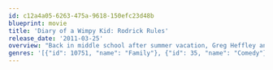 ```yaml
---
id: c12a4a05-6263-475a-9618-150efc23d48b
blueprint: movie
title: 'Diary of a Wimpy Kid: Rodrick Rules'
release_date: '2011-03-25'
overview: "Back in middle school after summer vacation, Greg Heffley and his older brother Rodrick must deal with their parents' misguided attempts to have them bond."
genres: '[{"id": 10751, "name": "Family"}, {"id": 35, "name": "Comedy"}]'
---
```

